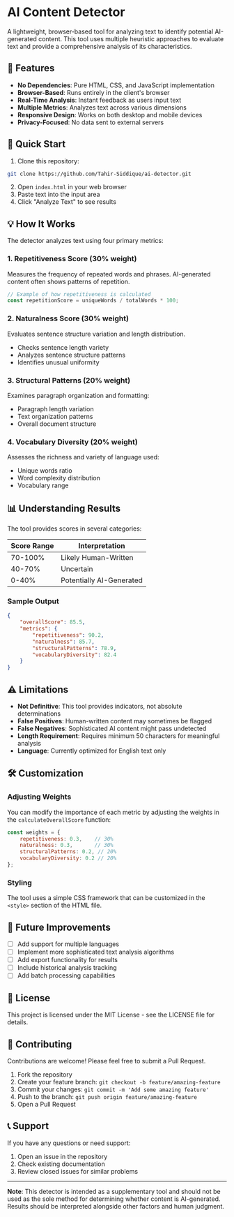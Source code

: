 # AI Content Detector

A lightweight, browser-based tool for analyzing text to identify potential AI-generated content. This tool uses multiple heuristic approaches to evaluate text and provide a comprehensive analysis of its characteristics.

## 📝 Features

- **No Dependencies**: Pure HTML, CSS, and JavaScript implementation
- **Browser-Based**: Runs entirely in the client's browser
- **Real-Time Analysis**: Instant feedback as users input text
- **Multiple Metrics**: Analyzes text across various dimensions
- **Responsive Design**: Works on both desktop and mobile devices
- **Privacy-Focused**: No data sent to external servers

## 🚀 Quick Start

1. Clone this repository:
```bash
git clone https://github.com/Tahir-Siddique/ai-detector.git
```

2. Open `index.html` in your web browser
3. Paste text into the input area
4. Click "Analyze Text" to see results

## 💡 How It Works

The detector analyzes text using four primary metrics:

### 1. Repetitiveness Score (30% weight)
Measures the frequency of repeated words and phrases. AI-generated content often shows patterns of repetition.

```javascript
// Example of how repetitiveness is calculated
const repetitionScore = uniqueWords / totalWords * 100;
```

### 2. Naturalness Score (30% weight)
Evaluates sentence structure variation and length distribution.
- Checks sentence length variety
- Analyzes sentence structure patterns
- Identifies unusual uniformity

### 3. Structural Patterns (20% weight)
Examines paragraph organization and formatting:
- Paragraph length variation
- Text organization patterns
- Overall document structure

### 4. Vocabulary Diversity (20% weight)
Assesses the richness and variety of language used:
- Unique words ratio
- Word complexity distribution
- Vocabulary range

## 📊 Understanding Results

The tool provides scores in several categories:

| Score Range | Interpretation |
|-------------|----------------|
| 70-100% | Likely Human-Written |
| 40-70%  | Uncertain |
| 0-40%   | Potentially AI-Generated |

### Sample Output
```json
{
    "overallScore": 85.5,
    "metrics": {
        "repetitiveness": 90.2,
        "naturalness": 85.7,
        "structuralPatterns": 78.9,
        "vocabularyDiversity": 82.4
    }
}
```

## ⚠️ Limitations

- **Not Definitive**: This tool provides indicators, not absolute determinations
- **False Positives**: Human-written content may sometimes be flagged
- **False Negatives**: Sophisticated AI content might pass undetected
- **Length Requirement**: Requires minimum 50 characters for meaningful analysis
- **Language**: Currently optimized for English text only

## 🛠 Customization

### Adjusting Weights

You can modify the importance of each metric by adjusting the weights in the `calculateOverallScore` function:

```javascript
const weights = {
    repetitiveness: 0.3,    // 30%
    naturalness: 0.3,       // 30%
    structuralPatterns: 0.2, // 20%
    vocabularyDiversity: 0.2 // 20%
};
```

### Styling

The tool uses a simple CSS framework that can be customized in the `<style>` section of the HTML file.

## 🌟 Future Improvements

- [ ] Add support for multiple languages
- [ ] Implement more sophisticated text analysis algorithms
- [ ] Add export functionality for results
- [ ] Include historical analysis tracking
- [ ] Add batch processing capabilities

## 📄 License

This project is licensed under the MIT License - see the LICENSE file for details.

## 🤝 Contributing

Contributions are welcome! Please feel free to submit a Pull Request.

1. Fork the repository
2. Create your feature branch: `git checkout -b feature/amazing-feature`
3. Commit your changes: `git commit -m 'Add some amazing feature'`
4. Push to the branch: `git push origin feature/amazing-feature`
5. Open a Pull Request

## 📞 Support

If you have any questions or need support:
1. Open an issue in the repository
2. Check existing documentation
3. Review closed issues for similar problems

---

**Note**: This detector is intended as a supplementary tool and should not be used as the sole method for determining whether content is AI-generated. Results should be interpreted alongside other factors and human judgment.
